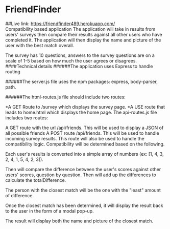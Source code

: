 # FriendFinder
##Live link: https://friendfinder489.herokuapp.com/
<br>
Compatibility based application
The application will take in results from users' surveys then compare their results against all other users who have completed it. The application will then display the name and picture of the user with the best match overall.

The survey has 10 questions, answers to the survey questions are on a scale of 1-5 based on how much the user agrees or disagrees.
<br>
####Technical details
######The application uses Express to handle routing

######The server.js file uses the npm packages: express, body-parser, path.

######The html-routes.js file should include two routes:

*A GET Route to /survey which displays the survey page.
*A USE route that leads to home.html which displays the home page.
The api-routes.js file includes two routes:

A GET route with the url /api/friends. This will be used to display a JSON of all possible friends
A POST route /api/friends. This will be used to handle incoming survey results. This route will also be used to handle the compatibility logic.
Compatibility will be determined based on the following.

Each user's results is converted into a simple array of numbers (ex: [1, 4, 3, 2, 4, 1, 5, 4, 2, 3]).

Then will compare the difference between the user's scores against other users' scores, question by question. Then will add up the differences to calculate the totalDifference.

The person with the closest match will be the one with the "least" amount of difference.

Once the closest match has been determined, it will display the result back to the user in the form of a modal pop-up.

The result will display both the name and picture of the closest match.